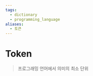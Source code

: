 ```yaml
---
tags:
  - dictionary
  - programming_language
aliases:
  - 토큰
---
```

# Token
> 프로그래밍 언어에서 의미의 최소 단위